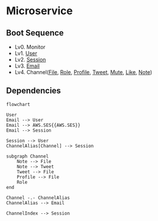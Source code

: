 # Microservice
## Boot Sequence
- Lv0. Monitor
- Lv1. [User](./user/README.md)
- Lv2. [Session](./session/README.md)
- Lv3. [Email](./email/README.md)
- Lv4. Channel([File](./file/README.md), [Role](./role/README.md), [Profile](./profile/README.md), [Tweet](./tweet/README.md), [Mute](./tweet/mute.md), [Like](./tweet/like.md), [Note](./note/README.md))

## Dependencies
```mermaid
flowchart

User
Email --> User
Email --> AWS.SES{{AWS.SES}}
Email --> Session

Session --> User
ChannelAlias[Channel] --> Session

subgraph Channel
    Note --> File
    Note --> Tweet
    Tweet --> File
    Profile --> File
    Role
end

Channel -.- ChannelAlias
ChannelAlias --> Email

ChannelIndex --> Session
```